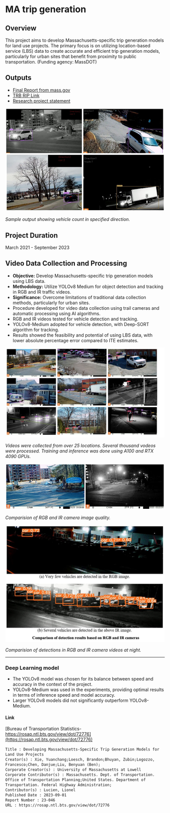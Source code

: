 # MA trip generation

## Overview
This project aims to develop Massachusetts-specific trip generation models for land use projects. The primary focus is on utilizing location-based service (LBS) data to create accurate and efficient trip generation models, particularly for urban sites that benefit from proximity to public transportation. (Funding agency: MassDOT)

## Outputs
- [Final Report from mass.gov](https://www.mass.gov/doc/developing-massachusetts-specific-trip-generation-models-for-land-use-projects-final-report/download)
- [TRB RIP Link](https://rip.trb.org/view/1851848)
- [Research project statement](https://www.umasstransportationcenter.org/images/umtc/2021ResearchProjectStatements/Developing%20Massachusetts%20Specific%20Trip%20Generation%20Rates%20for%20Land%20Use%20Projects%20-%20Project%20Statement.pdf)

![Sample output](images/sample-output.jpg)

*Sample output showing vehicle count in specified direction.*



## Project Duration
March 2021 - September 2023

## Video Data Collection and Processing
- **Objective:** Develop Massachusetts-specific trip generation models using LBS data.
- **Methodology:** Utilize YOLOv8 Medium for object detection and tracking in RGB and IR traffic videos.
- **Significance:** Overcome limitations of traditional data collection methods, particularly for urban sites.
- Procedure developed for video data collection using trail cameras and automatic processing using AI algorithms.
- RGB and IR videos tested for vehicle detection and tracking.
- YOLOv8-Medium adopted for vehicle detection, with Deep-SORT algorithm for tracking.
- Results showed the feasibility and potential of using LBS data, with lower absolute percentage error compared to ITE estimates.


![Sample output](images/sample-output1.jpg)

*Videos were collected from over 25 locations. Several thousand vodeos were processed. Training and inference was done using A100 and RTX 4090 GPUs.*


![RGB-IR comparision](images/rgb-ir-comparision.jpg)

*Comparision of RGB and IR camera image quality.*


![RGB-IR comparision](images/RGB-IR_comparision.jpg)

*Comparision of detections in RGB and IR camera videos at night.*


---

### Deep Learning model
- The YOLOv8 model was chosen for its balance between speed and accuracy in the context of the project.
- YOLOv8-Medium was used in the experiments, providing optimal results in terms of inference speed and model accuracy.
- Larger YOLOv8 models did not significantly outperform YOLOv8-Medium.

#### Link
[Bureau of Transportation Statistics- https://rosap.ntl.bts.gov/view/dot/72776](https://rosap.ntl.bts.gov/view/dot/72776)

```
Title : Developing Massachusetts-Specific Trip Generation Models for Land Use Projects
Creator(s) : Xie, Yuanchang;Loesch, Brandon;Bhuyan, Zubin;Logozzo, Francesco;Chen, Danjue;Liu, Benyuan (Ben);
Corporate Creator(s) : University of Massachusetts at Lowell
Corporate Contributor(s) : Massachusetts. Dept. of Transportation. Office of Transportation Planning;United States. Department of Transportation. Federal Highway Administration;
Contributor(s) : Lucien, Lionel
Published Date : 2023-09-01
Report Number : 23-046
URL : https://rosap.ntl.bts.gov/view/dot/72776
```
